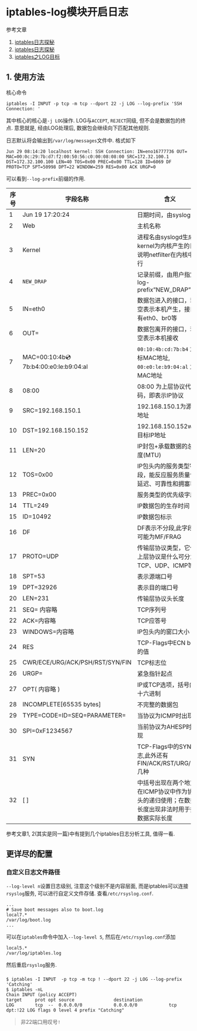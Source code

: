 # iptables-log模块开启日志

参考文章

1. [iptables日志探秘](https://my.oschina.net/chenguang/blog/362054)
2. [iptables日志探秘](http://www.cnblogs.com/AloneSword/p/4193419.html)
3. [iptables之LOG目标](http://blog.163.com/leekwen@126/blog/static/33166229200973105543171/)

## 1. 使用方法

核心命令

```
iptables -I INPUT -p tcp -m tcp --dport 22 -j LOG --log-prefix 'SSH Connection: '
```

其中核心的核心是`-j LOG`操作. LOG与`ACCEPT`, `REJECT`同级, 但不会是数据包的终点. 意思就是, 经由LOG处理后, 数据包会继续向下匹配其他规则.

日志默认将会输出到`/var/log/messages`文件中. 格式如下

```log
Jun 29 08:14:20 localhost kernel: SSH Connection: IN=eno16777736 OUT= MAC=00:0c:29:7b:d7:f2:00:50:56:c0:00:08:08:00 SRC=172.32.100.1 DST=172.32.100.100 LEN=40 TOS=0x00 PREC=0x00 TTL=128 ID=6069 DF PROTO=TCP SPT=50998 DPT=22 WINDOW=259 RES=0x00 ACK URGP=0
```

可以看到`--log-prefix`前缀的作用. 

| 序号  | 字段名称                                    | 含义                                                        |
|-----|-----------------------------------------|-----------------------------------------------------------|
| 1   | Jun 19 17:20:24                         | 日期时间，由syslog生成                                            |
| 2   | Web                                     | 主机名称                                                      |
| 3   | Kernel                                  | 进程名由syslogd生成kernel为内核产生的日志说明netfilter在内核中运行              |
| 4   | `NEW_DRAP`                              | 记录前缀，由用户指定—log-prefix”NEW_DRAP”                           |
| 5   | IN=eth0                                 | 数据包进入的接口，若为空表示本机产生，接口还有eth0、br0等                          |
| 6   | OUT=                                    | 数据包离开的接口，若为空表示本机接收                                        |
| 7   | MAC=00:10:4b:cd:7b:b4:00:e0:le:b9:04:al | `00:10:4b:cd:7b:b4` 为目标MAC地址, `00:e0:le:b9:04:al` 为源MAC地址 |
| 8   | 08:00                                   | 08:00 为上层协议代码，即表示IP协议                                     |
| 9   | SRC=192.168.150.1                       | 192.168.150.1为源IP地址                                       |
| 10  | DST=192.168.150.152                     | 192.168.150.152w为目标IP地址                                   |
| 11  | LEN=20                                  | IP封包+承载数据的总长度(MTU)                                        |
| 12  | TOS=0x00                                | IP包头内的服务类型字段，能反应服务质量包括延迟、可靠性和拥塞等                          |
| 13  | PREC=0x00                               | 服务类型的优先级字段                                                |
| 14  | TTL=249                                 | IP数据包的生存时间                                                |
| 15  | ID=10492                                | IP数据包标示                                                   |
| 16  | DF                                      | DF表示不分段,此字段还可能为MF/FRAG                                    |
| 17  | PROTO=UDP                               | 传输层协议类型，它代表上层协议是什么可分为TCP、UDP、ICMP等                        |
| 18  | SPT=53                                  | 表示源端口号                                                    |
| 19  | DPT=32926                               | 表示目的端口号                                                   |
| 20  | LEN=231                                 | 传输层协议头长度                                                  |
| 21  | SEQ= 内容略                                | TCP序列号                                                    |
| 22  | ACK=内容略                                 | TCP应答号                                                    |
| 23  | WINDOWS=内容略                             | IP包头内的窗口大小                                                |
| 24  | RES                                     | TCP-Flags中ECN bits的值                                      |
| 25  | CWR/ECE/URG/ACK/PSH/RST/SYN/FIN         | TCP标志位                                                    |
| 26  | URGP=                                   | 紧急指针起点                                                    |
| 27  | OPT( 内容略 )                              | IP或TCP选项，括号内为十六进制                                         |
| 28  | INCOMPLETE[65535 bytes]                 | 不完整的数据包                                                   |
| 29  | TYPE=CODE=ID=SEQ=PARAMETER=             | 当协议为ICMP时出现                                               |
| 30  | SPI=0xF1234567                          | 当前协议为AHESP时出现                                             |
| 31  | SYN                                     | TCP-Flags中的SYN标志,此外还有FIN/ACK/RST/URG/PSH几种                |
| 32  | [  ]                                    | 中括号出现在两个地方，在ICMP协议中作为协议头的递归使用；在数据包长度出现非法时用于指出数据实际长度       |


参考文章1, 2(其实是同一篇)中有提到几个iptables日志分析工具, 值得一看.

## 更详尽的配置

### 自定义日志文件路径

`--log-level n`设置日志级别, 注意这个级别不是内容层面, 而是iptables可以连接`rsyslog`服务, 可以进行自定义文件存储. 查看`/etc/rsyslog.conf`.

```
...
# Save boot messages also to boot.log
local7.*                                                /var/log/boot.log
...
```

可以在`iptables`命令中加入`--log-level 5`, 然后在`/etc/rsyslog.conf`添加

```
local5.*                                                /var/log/iptables.log
```

然后重启`rsyslog`服务.

### 

```log
$ iptables -I INPUT  -p tcp -m tcp ! --dport 22 -j LOG --log-prefix 'Catching'
$ iptables -nL
Chain INPUT (policy ACCEPT)
target     prot opt source               destination         
LOG        tcp  --  0.0.0.0/0            0.0.0.0/0            tcp dpt:!22 LOG flags 0 level 4 prefix "Catching"
```

> 非22端口用叹号`!`

